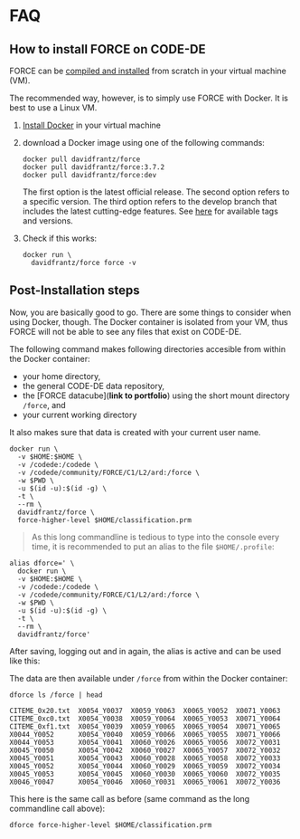 # FAQ

## How to install FORCE on CODE-DE

FORCE can be [compiled and installed](https://force-eo.readthedocs.io/en/latest/setup/install.html) from scratch in your virtual machine (VM).

The recommended way, however, is to simply use FORCE with Docker.
It is best to use a Linux VM.

1) [Install Docker](https://code-de.org/de/help/topic/faq/X5gxAxEAAB0ArF0T) in your virtual machine

2) download a Docker image using one of the following commands:

    ```
    docker pull davidfrantz/force
    docker pull davidfrantz/force:3.7.2
    docker pull davidfrantz/force:dev
    ```

    The first option is the latest official release.
    The second option refers to a specific version.
    The third option refers to the develop branch that includes the latest cutting-edge features.
    See [here](https://hub.docker.com/repository/docker/davidfrantz/force) for available tags and versions.

3) Check if this works:

    ```
    docker run \
      davidfrantz/force force -v
    ```


## Post-Installation steps

Now, you are basically good to go.
There are some things to consider when using Docker, though.
The Docker container is isolated from your VM, thus FORCE will not be able to see any files that exist on CODE-DE.

The following command makes following directories accesible from within the Docker container:

- your home directory,
- the general CODE-DE data repository,
- the [FORCE datacube](**link to portfolio**) using the short mount directory ``/force``, and 
- your current working directory

It also makes sure that data is created with your current user name.

```
docker run \
  -v $HOME:$HOME \
  -v /codede:/codede \
  -v /codede/community/FORCE/C1/L2/ard:/force \
  -w $PWD \
  -u $(id -u):$(id -g) \
  -t \
  --rm \
  davidfrantz/force \
  force-higher-level $HOME/classification.prm
```

> As this long commandline is tedious to type into the console every time, it is recommended to put an alias to the file ``$HOME/.profile``:

```
alias dforce=' \
  docker run \
  -v $HOME:$HOME \
  -v /codede:/codede \
  -v /codede/community/FORCE/C1/L2/ard:/force \
  -w $PWD \
  -u $(id -u):$(id -g) \
  -t \
  --rm \
  davidfrantz/force'
```

After saving, logging out and in again, the alias is active and can be used like this:

The data are then available under ``/force`` from within the Docker container:

```
dforce ls /force | head
```
```
CITEME_0x20.txt  X0054_Y0037  X0059_Y0063  X0065_Y0052  X0071_Y0063
CITEME_0xc0.txt  X0054_Y0038  X0059_Y0064  X0065_Y0053  X0071_Y0064
CITEME_0xf1.txt  X0054_Y0039  X0059_Y0065  X0065_Y0054  X0071_Y0065
X0044_Y0052      X0054_Y0040  X0059_Y0066  X0065_Y0055  X0071_Y0066
X0044_Y0053      X0054_Y0041  X0060_Y0026  X0065_Y0056  X0072_Y0031
X0045_Y0050      X0054_Y0042  X0060_Y0027  X0065_Y0057  X0072_Y0032
X0045_Y0051      X0054_Y0043  X0060_Y0028  X0065_Y0058  X0072_Y0033
X0045_Y0052      X0054_Y0044  X0060_Y0029  X0065_Y0059  X0072_Y0034
X0045_Y0053      X0054_Y0045  X0060_Y0030  X0065_Y0060  X0072_Y0035
X0046_Y0047      X0054_Y0046  X0060_Y0031  X0065_Y0061  X0072_Y0036
```

This here is the same call as before (same command as the long commandline call above):

```
dforce force-higher-level $HOME/classification.prm
```

